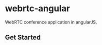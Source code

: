 webrtc-angular
==============

WebRTC conference application in angularJS.

Get Started
-----------
